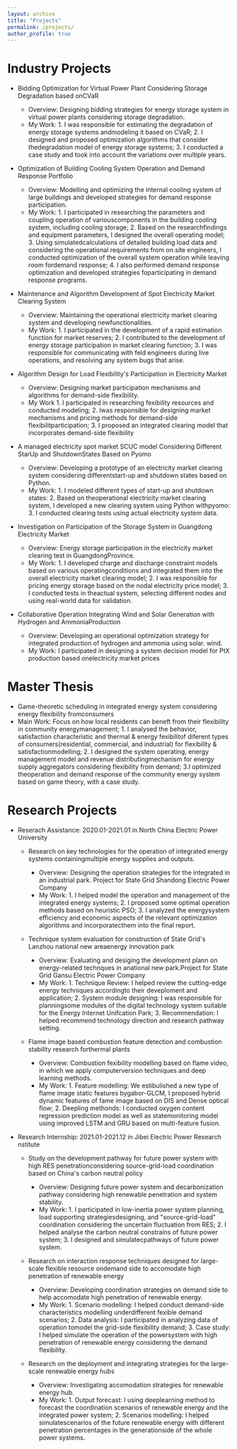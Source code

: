 ```yaml
---
layout: archive
title: "Projects"
permalink: /projects/
author_profile: true
---
```


Industry Projects
======

* Bidding Optimization for Virtual Power Plant Considering Storage Degradation based onCVaR
  * Overview: Designing bidding strategies for energy storage system in virtual power plants considering storage degradation.
  * My Work: 1. I was responsible for estimating the degradation of energy storage systems andmodeling it based on CVaR; 2. I designed and proposed optimization algorithms that consider thedegradation model of energy storage systems; 3. I conducted a case study and took into account the variations over multiple years.
* Optimization of Building Cooling System Operation and Demand Response Portfolio
  * Overview:  Modelling and optimizing the internal cooling system of large buildings and developed strategies for demand response participation.
  * My Work: 1. I participated in researching the parameters and coupling operation of variouscomponents in the building cooling system, including cooling storage; 2. Based on the researchfindings and equipment parameters, I designed the overall operating model; 3. Using simulatedcalculations of detailed building load data and considering the operational requirements from on.site engineers, I conducted optimization of the overall system operation while leaving room fordemand response; 4. I also performed demand response optimization and developed strategies foparticipating in demand response programs.


* Maintenance and Algorithm Development of Spot Electricity Market Clearing System
  * Overview: Maintaining the operational electricity market clearing system and developing newfunctionalities.
  * My Work: 1. I participated in the development of a rapid estimation function for market reserves; 2. I contributed to the development of energy storage participation in market clearing function; 3. I was responsible for communicating with feld engineers during live operations, and resolving any system bugs that arise.
* Algorithm Design for Load Flexibility's Participation in Electricity Market
  * Overview: Designing market participation mechanisms and algorithms for demand-side flexibility.
  * My Work 1. I participated in researching fexibility resources and conducted modeling; 2. lwas responsible for designing market mechanisms and pricing methods for demand-side flexibilitparticipation; 3. I proposed an integrated clearing model that incorporates demand-side flexibility
* A managed electricity spot market SCUC model Considering Different StarUp and ShutdownStates Based on Pyomo
  * Overview: Developing a prototype of an electricity market clearing system considering differentstart-up and shutdown states based on Python.
  * My Work: 1. I modeled different types of start-up and shutdown states: 2. Based on theoperational electricity market clearing system, I developed a new clearing system using Python withpyomo: 3. I conducted clearing tests using actual electricity system data.

* Investigation on Participation of the Storage System in Guangdong Electricity Market
  * Overview: Energy storage participation in the electricity market clearing test in GuangdongProvince.
  * My Work: 1. I developed charge and discharge constraint models based on various operatingconditions and integrated them into the overall electricity market clearing model; 2. I was responsible for pricing energy storage based on the nodal electricity price model; 3. I conducted tests in theactual system, selecting different nodes and using real-world data for validation.
* Collaborative Operation Integrating Wind and Solar Generation with Hydrogen and AmmoniaProduction
  * Overview: Developing an operational optimization strategy for integrated production of hydrogen and ammonia using solar. wind.
  * My Work: I participated in designing a system decision model for PtX production based onelectricity market prices

Master Thesis
======
* Game-theoretic scheduling in integrated energy system considering energy flexibility fromconsumers
* Main Work: Focus on how local residents can beneft from their flexibility in community energymanagement; 1. I analysed the behavior, satisfaction characteristic and thermal & energy fexibilitof diferent types of consumers(residential, commercial, and industrial) for flexibility & satisfactionmodelling; 2. I designed the system operating, energy management model and revenue distributingmechanism for energy supply aggregators considering flexibility from demand; 3.I optimized theoperation and demand response of the community energy system based on game theory, with a case study.
  
Research Projects
======


* Reserach Assistance: 2020.01-2021.01 in North China Electric Power University

  * Research on key technologies for the operation of integrated energy systems containingmultiple energy supplies and outputs.
    * Overview: Designing the operation strategies for the integrated in an industrial park. Project for State Grid Shandong Electric Power Company
    * My Work: 1. I helped model the operation and management of the integrated energy systems; 2. I proposed some optimal operation methods based on heuristic PSO; 3. I analyzed the energysystem efficiency and economic aspects of the relevant optimization algorithms and incorporatecthem into the final report.
  
  * Technique system evaluation for construction of State Grid's Lanzhou national new areaenergy innovation park 
    * Overview: Evaluating and desiging the development plann on energy-related technques in anational new park.Project for State Grid Gansu Electric Power Company
    * My Work: 1. Technique Review: I helped review the cutting-edge energy techniques accordingto their deveploment and application; 2. System module designing: I was responsible for planningsome modules of the digital technology system suitable for the Energy Internet Unifcation Park; 3. Recommendation: I helped recommend technology direction and research pathway setting.
   
  * Flame image based combustion feature detection and combustion stability research forthermal plants
    * Overview: Combustion fexibility modelling based on flame video, in which we apply computerversion techniques and deep learning methods.
    * My Work: 1. Feature modelling: We estibulished a new type of flame image static features bygabor-GLCM, I proposed hybrid dynamic features of fame image based on DIS and Dense optical flow; 2. Deepling methonds: I conducted oxygen content regression prediction model as well as statemonitoring model using improved LSTM and GRU based on multi-feature fusion.
  
* Research Internship: 2021.01-2021.12 in Jibei Electric Power Research nstitute
  * Study on the development pathway for future power system with high RES penetrationconsidering source-grid-load coordination based on China's carbon neutral policy
    * Overview: Designing future power system and decarbonization pathway considering high renewable penetration and system stability.
    * My Work: 1. I participated in low-inertia power system planning, load supporting strategiesdesigning, and "source-grid-load" coordination considering the uncertain fluctuation from RES; 2. I helped analyse the carbon neutral constrains of future power system; 3. I designed and simulatecpathways of future power system.
   
  *  Research on interaction response techniques designed for large-scale flexible resource ondemand side to accomodate high penetration of renewable energy
     *  Overview: Developing coordination strategies on demand side to help accomodate high penetration of renewable energy.
     *  My Work: 1. Scenario modelling: I helped conduct demand-side characteristics modelling underdifferent fexible demand scenarios; 2. Data analysis: I participated in analyzing data of operation tomodel the grid-side flexibility demand; 3. Case study: I helped simulate the operation of the powersystem with high penetration of renewable energy considering the demand flexibility.
    
  *  Research on the deployment and integrating strategies for the large-scale renewable energy hubs
     *  Overview: Investigating accomodation strategies for renewable energy hub.
     *  My Work: 1. Output forecast: I using deeplearning method to forecast the coordination scenarios of renewable energy and the integrated power system; 2. Scenarios modelling: I helped simulatescenarios of the future renewable energy with different penetration percentages in the generationside of the whole power systems.
    


